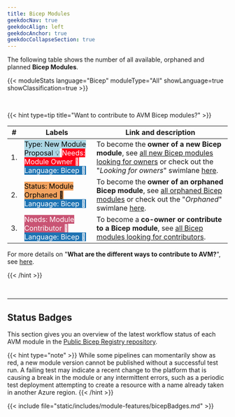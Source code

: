 ```yaml
---
title: Bicep Modules
geekdocNav: true
geekdocAlign: left
geekdocAnchor: true
geekdocCollapseSection: true
---
```


<!-- This section lists all Azure Verified Modules that are available in or planned for the **Bicep language**.

- [Resource Modules](/Azure-Verified-Modules/indexes/bicep/bicep-resource-modules)
- [Pattern Modules](/Azure-Verified-Modules/indexes/bicep/bicep-pattern-modules)
- [Utility Modules](/Azure-Verified-Modules/indexes/bicep/bicep-utility-modules)

---

<br> -->

The following table shows the number of all available, orphaned and planned **Bicep Modules**.

{{< moduleStats language="Bicep" moduleType="All" showLanguage=true showClassification=true >}}

<br>

{{< hint type=tip title="Want to contribute to AVM Bicep modules?" >}}

| #  | Labels | Link and description |
| -------- | -------- | -------- |
| 1.   | <mark style="background-color:#ADD8E6;">Type: New Module Proposal 💡</mark> <mark style="background-color:#FF0019;color:white;">Needs: Module Owner 📣</mark> <br> <mark style="background-color:#1D73B3;color:white;">Language: Bicep 💪</mark>  | To become the **owner of a new Bicep module**, see [all new Bicep modules looking for owners](https://aka.ms/AVM/Bicep/NeedsModuleOwner) or check out the "*Looking for owners*" swimlane [here](https://aka.ms/AVM/Bicep/NeedsModuleOwner/Project). |
| 2.   | <mark style="background-color:#F4A460;">Status: Module Orphaned 👀</mark> <mark style="background-color:#1D73B3;color:white;">Language: Bicep 💪</mark>   | To become the **owner of an orphaned Bicep module**, see [all orphaned Bicep modules](https://aka.ms/AVM/Bicep/OrphanedModules) or check out the "*Orphaned*" swimlane [here](https://aka.ms/AVM/Bicep/OrphanedModules/Project).   |
| 3.   | <mark style="background-color:#C95474;color:white;">Needs: Module Contributor 📣</mark> <mark style="background-color:#1D73B3;color:white;">Language: Bicep 💪</mark> | To become a **co-owner or contribute to a Bicep module**, see [all Bicep modules looking for contributors](https://aka.ms/AVM/Bicep/NeedsModuleContributor). |

For more details on "**What are the different ways to contribute to AVM?**", see [here](/Azure-Verified-Modules/faq/#are-there-different-ways-to-contribute-to-avm).

{{< /hint >}}

<br>

---

## Status Badges

This section gives you an overview of the latest workflow status of each AVM module in the [Public Bicep Registry repository](https://github.com/Azure/bicep-registry-modules).

{{< hint type="note" >}}
While some pipelines can momentarily show as red, a new module version cannot be published without a successful test run. A failing test may indicate a recent change to the platform that is causing a break in the module or any intermittent errors, such as a periodic test deployment attempting to create a resource with a name already taken in another Azure region.
{{< /hint >}}

{{< include file="static/includes/module-features/bicepBadges.md" >}}
